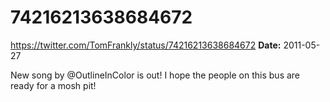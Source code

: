 # 74216213638684672
https://twitter.com/TomFrankly/status/74216213638684672
**Date:** 2011-05-27

New song by @OutlineInColor is out! I hope the people on this bus are ready for a mosh pit!
